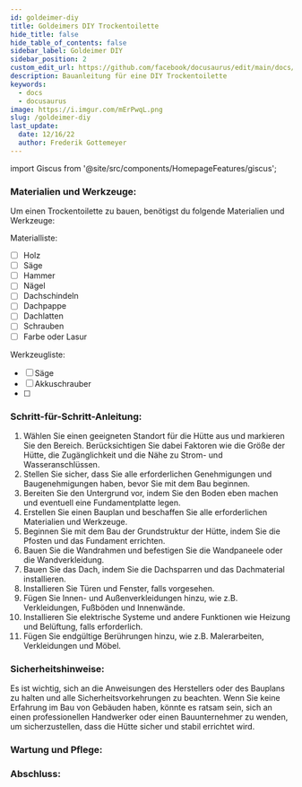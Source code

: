 ```yaml
---
id: goldeimer-diy
title: Goldeimers DIY Trockentoilette
hide_title: false
hide_table_of_contents: false
sidebar_label: Goldeimer DIY
sidebar_position: 2
custom_edit_url: https://github.com/facebook/docusaurus/edit/main/docs/api-doc-markdown.md
description: Bauanleitung für eine DIY Trockentoilette
keywords:
  - docs
  - docusaurus
image: https://i.imgur.com/mErPwqL.png
slug: /goldeimer-diy
last_update:
  date: 12/16/22
  author: Frederik Gottemeyer
---
```


import Giscus from '@site/src/components/HomepageFeatures/giscus';

### Materialien und Werkzeuge:
Um einen Trockentoilette zu bauen, benötigst du folgende Materialien und Werkzeuge:

Materialliste:
- [ ] Holz
- [ ] Säge
- [ ] Hammer
- [ ] Nägel
- [ ] Dachschindeln
- [ ] Dachpappe
- [ ] Dachlatten
- [ ] Schrauben
- [ ] Farbe oder Lasur

Werkzeugliste:
- [ ] Säge
- [ ] Akkuschrauber
- [ ]

### Schritt-für-Schritt-Anleitung:

1. Wählen Sie einen geeigneten Standort für die Hütte aus und markieren Sie den Bereich. Berücksichtigen Sie dabei Faktoren wie die Größe der Hütte, die Zugänglichkeit und die Nähe zu Strom- und Wasseranschlüssen.
2. Stellen Sie sicher, dass Sie alle erforderlichen Genehmigungen und Baugenehmigungen haben, bevor Sie mit dem Bau beginnen.
3. Bereiten Sie den Untergrund vor, indem Sie den Boden eben machen und eventuell eine Fundamentplatte legen.
4. Erstellen Sie einen Bauplan und beschaffen Sie alle erforderlichen Materialien und Werkzeuge.
5. Beginnen Sie mit dem Bau der Grundstruktur der Hütte, indem Sie die Pfosten und das Fundament errichten.
6. Bauen Sie die Wandrahmen und befestigen Sie die Wandpaneele oder die Wandverkleidung.
7. Bauen Sie das Dach, indem Sie die Dachsparren und das Dachmaterial installieren.
8. Installieren Sie Türen und Fenster, falls vorgesehen.
9. Fügen Sie Innen- und Außenverkleidungen hinzu, wie z.B. Verkleidungen, Fußböden und Innenwände.
10. Installieren Sie elektrische Systeme und andere Funktionen wie Heizung und Belüftung, falls erforderlich.
11. Fügen Sie endgültige Berührungen hinzu, wie z.B. Malerarbeiten, Verkleidungen und Möbel.


### Sicherheitshinweise:
Es ist wichtig, sich an die Anweisungen des Herstellers oder des Bauplans zu halten und alle Sicherheitsvorkehrungen zu beachten. Wenn Sie keine Erfahrung im Bau von Gebäuden haben, könnte es ratsam sein, sich an einen professionellen Handwerker oder einen Bauunternehmer zu wenden, um sicherzustellen, dass die Hütte sicher und stabil errichtet wird.

### Wartung und Pflege:
### Abschluss:

<Giscus />
